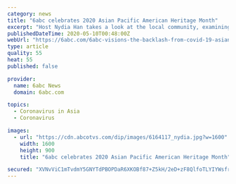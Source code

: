 ```yaml
---
category: news
title: "6abc celebrates 2020 Asian Pacific American Heritage Month"
excerpt: "Host Nydia Han takes a look at the local community, examining the backlash many have faced from COVID-19. Plus, the restaurant named one of the best in America and a famous actor from the region. #BeL"
publishedDateTime: 2020-05-10T00:48:00Z
webUrl: "https://6abc.com/6abc-visions-the-backlash-from-covid-19-asian-american-heritage-month-chinatown/6157607/"
type: article
quality: 55
heat: 55
published: false

provider:
  name: 6abc News
  domain: 6abc.com

topics:
  - Coronavirus in Asia
  - Coronavirus

images:
  - url: "https://cdn.abcotvs.com/dip/images/6164117_nydia.jpg?w=1600"
    width: 1600
    height: 900
    title: "6abc celebrates 2020 Asian Pacific American Heritage Month"

secured: "XVNvViC1mTvdmY5GNYTdPBOPDaR6XKOBf87+Z5kH/2eD+zF8QlfoTLYIYWsfrwvpgpCtSZa1tC/cfT8yLbpe8tIQPw+JecgqvxQxhEe3jGHiQsqc5CUOuIE0z3DFzcZS6KD5q77o7gAuF9NxPCRHG2cPJFKPAzb+VERewrDpOkUILMnIirU8Z3l5vS0Rwa+dquRREkVxYVwpPzapjtmHryOjkfRphpsw7kX3qTcDWoWa2WTkqWNR9WfPpzSYYXKgoWJxjPni9qFyZhfkR+qprEJyqKrXLhuGTLfdL14MzntqlcCt6i5E14PoMo3aUY7K;7tW1JYfPbH1qOunhvFPfvg=="
---
```


